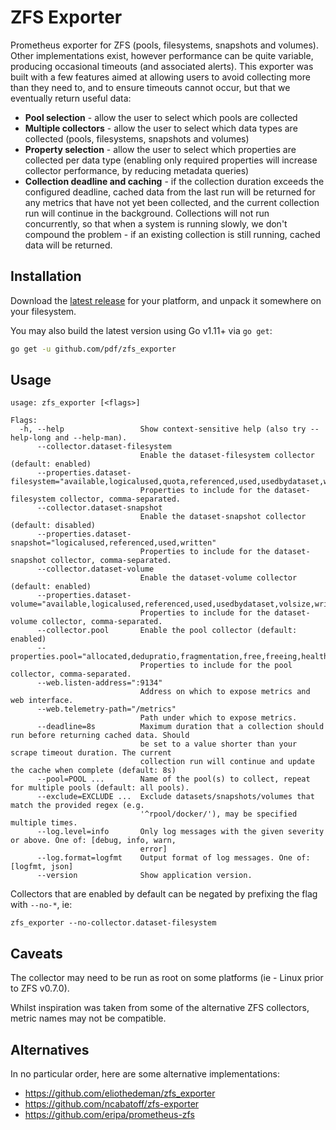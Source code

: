 # ZFS Exporter

Prometheus exporter for ZFS (pools, filesystems, snapshots and volumes). Other implementations exist, however performance can be quite variable, producing occasional timeouts (and associated alerts). This exporter was built with a few features aimed at allowing users to avoid collecting more than they need to, and to ensure timeouts cannot occur, but that we eventually return useful data:

- **Pool selection** - allow the user to select which pools are collected
- **Multiple collectors** - allow the user to select which data types are collected (pools, filesystems, snapshots and volumes)
- **Property selection** - allow the user to select which properties are collected per data type (enabling only required properties will increase collector performance, by reducing metadata queries)
- **Collection deadline and caching** - if the collection duration exceeds the configured deadline, cached data from the last run will be returned for any metrics that have not yet been collected, and the current collection run will continue in the background. Collections will not run concurrently, so that when a system is running slowly, we don't compound the problem - if an existing collection is still running, cached data will be returned.

## Installation

Download the [latest release](https://github.com/pdf/zfs_exporter/releases/latest) for your platform, and unpack it somewhere on your filesystem.

You may also build the latest version using Go v1.11+ via `go get`:

```bash
go get -u github.com/pdf/zfs_exporter
```

## Usage

```
usage: zfs_exporter [<flags>]

Flags:
  -h, --help                 Show context-sensitive help (also try --help-long and --help-man).
      --collector.dataset-filesystem
                             Enable the dataset-filesystem collector (default: enabled)
      --properties.dataset-filesystem="available,logicalused,quota,referenced,used,usedbydataset,written"
                             Properties to include for the dataset-filesystem collector, comma-separated.
      --collector.dataset-snapshot
                             Enable the dataset-snapshot collector (default: disabled)
      --properties.dataset-snapshot="logicalused,referenced,used,written"
                             Properties to include for the dataset-snapshot collector, comma-separated.
      --collector.dataset-volume
                             Enable the dataset-volume collector (default: enabled)
      --properties.dataset-volume="available,logicalused,referenced,used,usedbydataset,volsize,written"
                             Properties to include for the dataset-volume collector, comma-separated.
      --collector.pool       Enable the pool collector (default: enabled)
      --properties.pool="allocated,dedupratio,fragmentation,free,freeing,health,leaked,readonly,size"
                             Properties to include for the pool collector, comma-separated.
      --web.listen-address=":9134"
                             Address on which to expose metrics and web interface.
      --web.telemetry-path="/metrics"
                             Path under which to expose metrics.
      --deadline=8s          Maximum duration that a collection should run before returning cached data. Should
                             be set to a value shorter than your scrape timeout duration. The current
                             collection run will continue and update the cache when complete (default: 8s)
      --pool=POOL ...        Name of the pool(s) to collect, repeat for multiple pools (default: all pools).
      --exclude=EXCLUDE ...  Exclude datasets/snapshots/volumes that match the provided regex (e.g.
                             '^rpool/docker/'), may be specified multiple times.
      --log.level=info       Only log messages with the given severity or above. One of: [debug, info, warn,
                             error]
      --log.format=logfmt    Output format of log messages. One of: [logfmt, json]
      --version              Show application version.
```

Collectors that are enabled by default can be negated by prefixing the flag with `--no-*`, ie:

```
zfs_exporter --no-collector.dataset-filesystem
```

## Caveats

The collector may need to be run as root on some platforms (ie - Linux prior to ZFS v0.7.0).

Whilst inspiration was taken from some of the alternative ZFS collectors, metric names may not be compatible.

## Alternatives

In no particular order, here are some alternative implementations:

- https://github.com/eliothedeman/zfs_exporter
- https://github.com/ncabatoff/zfs-exporter
- https://github.com/eripa/prometheus-zfs
